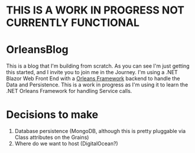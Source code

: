 # **THIS IS A WORK IN PROGRESS NOT CURRENTLY FUNCTIONAL**

# OrleansBlog
This is a blog that I'm building from scratch. As you can see I'm just getting this started, and I invite you to join me in the Journey. I'm using a .NET Blazor Web Front End with a [Orleans Framework](https://learn.microsoft.com/en-us/dotnet/orleans/overview) backend to handle the Data and Persistence. This is a work in progress as I'm using it to learn the .NET Orleans Framework for handling Service calls.

# Decisions to make
1. Database persistence (MongoDB, although this is pretty pluggable via Class attributes on the Grains)
2. Where do we want to host (DigitalOcean?)
